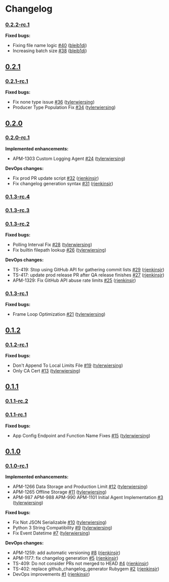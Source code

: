 # Changelog

### [0.2.2-rc.1](https://github.com/ESG-USA/Auklet-Agent-Python/tree/0.2.2-rc.1)

**Fixed bugs:**

- Fixing file name logic [#40](https://github.com/ESG-USA/Auklet-Agent-Python/pull/40) ([bleib1dj](https://github.com/bleib1dj))
- Increasing batch size [#38](https://github.com/ESG-USA/Auklet-Agent-Python/pull/38) ([bleib1dj](https://github.com/bleib1dj))

## [0.2.1](https://github.com/ESG-USA/Auklet-Agent-Python/tree/0.2.1)

### [0.2.1-rc.1](https://github.com/ESG-USA/Auklet-Agent-Python/tree/0.2.1-rc.1)

**Fixed bugs:**

- Fix none type issue [#36](https://github.com/ESG-USA/Auklet-Agent-Python/pull/36) ([tylerwiersing](https://github.com/tylerwiersing))
- Producer Type Population Fix [#34](https://github.com/ESG-USA/Auklet-Agent-Python/pull/34) ([tylerwiersing](https://github.com/tylerwiersing))

## [0.2.0](https://github.com/ESG-USA/Auklet-Agent-Python/tree/0.2.0)

### [0.2.0-rc.1](https://github.com/ESG-USA/Auklet-Agent-Python/tree/0.2.0-rc.1)

**Implemented enhancements:**

- APM-1303 Custom Logging Agent [#24](https://github.com/ESG-USA/Auklet-Agent-Python/pull/24) ([tylerwiersing](https://github.com/tylerwiersing))

**DevOps changes:**

- Fix prod PR update script [#32](https://github.com/ESG-USA/Auklet-Agent-Python/pull/32) ([rjenkinsjr](https://github.com/rjenkinsjr))
- Fix changelog generation syntax [#31](https://github.com/ESG-USA/Auklet-Agent-Python/pull/31) ([rjenkinsjr](https://github.com/rjenkinsjr))

### [0.1.3-rc.4](https://github.com/ESG-USA/Auklet-Agent-Python/tree/0.1.3-rc.4)

### [0.1.3-rc.3](https://github.com/ESG-USA/Auklet-Agent-Python/tree/0.1.3-rc.3)

### [0.1.3-rc.2](https://github.com/ESG-USA/Auklet-Agent-Python/tree/0.1.3-rc.2)

**Fixed bugs:**

- Polling Interval Fix [#28](https://github.com/ESG-USA/Auklet-Agent-Python/pull/28) ([tylerwiersing](https://github.com/tylerwiersing))
- Fix builtin filepath lookup [#26](https://github.com/ESG-USA/Auklet-Agent-Python/pull/26) ([tylerwiersing](https://github.com/tylerwiersing))

**DevOps changes:**

- TS-419: Stop using GitHub API for gathering commit lists [#29](https://github.com/ESG-USA/Auklet-Agent-Python/pull/29) ([rjenkinsjr](https://github.com/rjenkinsjr))
- TS-417: update prod release PR after QA release finishes [#27](https://github.com/ESG-USA/Auklet-Agent-Python/pull/27) ([rjenkinsjr](https://github.com/rjenkinsjr))
- APM-1329: Fix GitHub API abuse rate limits [#25](https://github.com/ESG-USA/Auklet-Agent-Python/pull/25) ([rjenkinsjr](https://github.com/rjenkinsjr))

### [0.1.3-rc.1](https://github.com/ESG-USA/Auklet-Agent-Python/tree/0.1.3-rc.1)

**Fixed bugs:**

- Frame Loop Optimization [#21](https://github.com/ESG-USA/Auklet-Agent-Python/pull/21) ([tylerwiersing](https://github.com/tylerwiersing))

## [0.1.2](https://github.com/ESG-USA/Auklet-Agent-Python/tree/0.1.2)

### [0.1.2-rc.1](https://github.com/ESG-USA/Auklet-Agent-Python/tree/0.1.2-rc.1)

**Fixed bugs:**

- Don't Append To Local Limits File [#19](https://github.com/ESG-USA/Auklet-Agent-Python/pull/19) ([tylerwiersing](https://github.com/tylerwiersing))
- Only CA Cert [#13](https://github.com/ESG-USA/Auklet-Agent-Python/pull/13) ([tylerwiersing](https://github.com/tylerwiersing))

## [0.1.1](https://github.com/ESG-USA/Auklet-Agent-Python/tree/0.1.1)

### [0.1.1-rc.2](https://github.com/ESG-USA/Auklet-Agent-Python/tree/0.1.1-rc.2)

### [0.1.1-rc.1](https://github.com/ESG-USA/Auklet-Agent-Python/tree/0.1.1-rc.1)

**Fixed bugs:**

- App Config Endpoint and Function Name Fixes [#15](https://github.com/ESG-USA/Auklet-Agent-Python/pull/15) ([tylerwiersing](https://github.com/tylerwiersing))

## [0.1.0](https://github.com/ESG-USA/Auklet-Agent-Python/tree/0.1.0)

### [0.1.0-rc.1](https://github.com/ESG-USA/Auklet-Agent-Python/tree/0.1.0-rc.1)

**Implemented enhancements:**

- APM-1266 Data Storage and Production Limit [#12](https://github.com/ESG-USA/Auklet-Agent-Python/pull/12) ([tylerwiersing](https://github.com/tylerwiersing))
- APM-1265 Offline Storage [#11](https://github.com/ESG-USA/Auklet-Agent-Python/pull/11) ([tylerwiersing](https://github.com/tylerwiersing))
- APM-987 APM-988 APM-990 APM-1101 Initial Agent Implementation [#3](https://github.com/ESG-USA/Auklet-Agent-Python/pull/3) ([tylerwiersing](https://github.com/tylerwiersing))

**Fixed bugs:**

- Fix Not JSON Serializable [#10](https://github.com/ESG-USA/Auklet-Agent-Python/pull/10) ([tylerwiersing](https://github.com/tylerwiersing))
- Python 3 String Compatibility [#9](https://github.com/ESG-USA/Auklet-Agent-Python/pull/9) ([tylerwiersing](https://github.com/tylerwiersing))
- Fix Event Datetime [#7](https://github.com/ESG-USA/Auklet-Agent-Python/pull/7) ([tylerwiersing](https://github.com/tylerwiersing))

**DevOps changes:**

- APM-1259: add automatic versioning [#8](https://github.com/ESG-USA/Auklet-Agent-Python/pull/8) ([rjenkinsjr](https://github.com/rjenkinsjr))
- APM-1177: fix changelog generation [#5](https://github.com/ESG-USA/Auklet-Agent-Python/pull/5) ([rjenkinsjr](https://github.com/rjenkinsjr))
- TS-409: Do not consider PRs not merged to HEAD [#4](https://github.com/ESG-USA/Auklet-Agent-Python/pull/4) ([rjenkinsjr](https://github.com/rjenkinsjr))
- TS-402: replace github_changelog_generator Rubygem [#2](https://github.com/ESG-USA/Auklet-Agent-Python/pull/2) ([rjenkinsjr](https://github.com/rjenkinsjr))
- DevOps improvements [#1](https://github.com/ESG-USA/Auklet-Agent-Python/pull/1) ([rjenkinsjr](https://github.com/rjenkinsjr))
